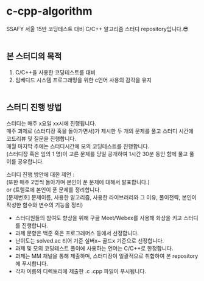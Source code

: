 # c-cpp-algorithm
SSAFY 서울 15반 코딩테스트 대비 C/C++ 알고리즘 스터디 repository입니다.😎
<br><br>

## 본 스터디의 목적
1. C/C++을 사용한 코딩테스트를 대비
2. 임베디드 시스템 프로그래밍을 위한 c언어 사용의 감각을 유지
<br><br>

## 스터디 진행 방법
스터디는 매주 x요일 xx시에 진행됩니다.<br>
매주 과제로 (스터디장 혹을 돌아가면서)가 제시한 두 개의 문제를 풀고 스터디 시간에 코드리뷰 및 질문을 진행합니다.<br>
매월 마지막 주에는 스터디시간에 모의 코딩테스트를 진행합니다.<br>
(스터디장 혹은 임의 1 명)이 고른 문제를 당일 공개하여 1시간 30분 동안 함께 풀고 풀이를 공유합니다.<br>

스터디 진행 방안에 대한 제언 :<br>
(또한 매주 2명씩 돌아가며 본인이 푼 문제에 대해서 발표합니다.)<br>
or (트렐로에 본인이 푼 문제를 정리합니다. <br>
[문제번호] 문제이름, 사용한 알고리즘, 사용한 라이브러리와 그 이유, 풀이전략, 본인이 작성한 함수와 변수의 기능을 정리)
<br>
- 스터디원들의 참여도 향상을 위해 구글 Meet/Webex를 사용해 화상을 키고 스터디를 진행합니다.
- 과제 문항은 백준 혹은 프로그래머스 등에서 선정합니다.
- 난이도는 solved.ac 티어 기준 실버x~ 골드x 기준으로 선정합니다.
- 과제 및 모의 코딩테스트 풀이에 사용하는 언어는 C/C++로 한정합니다.
- 과제는 MM 채널을 통해 제출하며, 스터디장이 일괄적으로 취합하여 본 repository에 푸시합니다.
- 각자 이름의 디렉토리에 제출한 .c .cpp 파일이 푸시됩니다.
